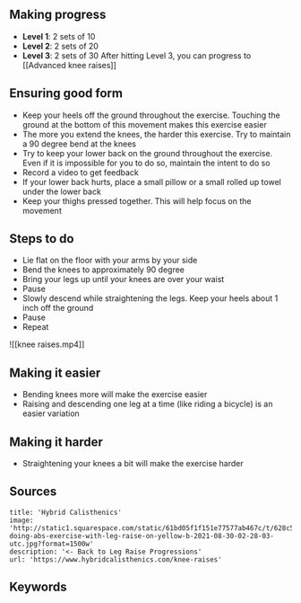 ## Making progress
- **Level 1**: 2 sets of 10
- **Level 2**: 2 sets of 20
- **Level 3**: 2 sets of 30
After hitting Level 3, you can progress to [[Advanced knee raises]]

## Ensuring good form
- Keep your heels off the ground throughout the exercise. Touching the ground at the bottom of this movement makes this exercise easier
- The more you extend the knees, the harder this exercise. Try to maintain a 90 degree bend at the knees
- Try to keep your lower back on the ground throughout the exercise. Even if it is impossible for you to do so, maintain the intent to do so
- Record a video to get feedback
- If your lower back hurts, place a small pillow or a small rolled up towel under the lower back
- Keep your thighs pressed together. This will help focus on the movement

## Steps to do
- Lie flat on the floor with your arms by your side
- Bend the knees to approximately 90 degree
- Bring your legs up until your knees are over your waist
- Pause
- Slowly descend while straightening the legs. Keep your heels about 1 inch off the ground
- Pause
- Repeat

![[knee raises.mp4]]

## Making it easier
- Bending knees more will make the exercise easier
- Raising and descending one leg at a time (like riding a bicycle) is an easier variation

## Making it harder
- Straightening your knees a bit will make the exercise harder

## Sources

```embed
title: 'Hybrid Calisthenics'
image: 'http://static1.squarespace.com/static/61bd05f1f151e77577ab467c/t/628c561eb228367c40c151f2/1653364254730/girl-doing-abs-exercise-with-leg-raise-on-yellow-b-2021-08-30-02-28-03-utc.jpg?format=1500w'
description: '<- Back to Leg Raise Progressions'
url: 'https://www.hybridcalisthenics.com/knee-raises'
```

## Keywords
